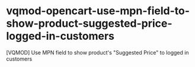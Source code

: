 # vqmod-opencart-use-mpn-field-to-show-product-suggested-price-logged-in-customers
[VQMOD] Use MPN field to show product's "Suggested Price" to logged in customers
